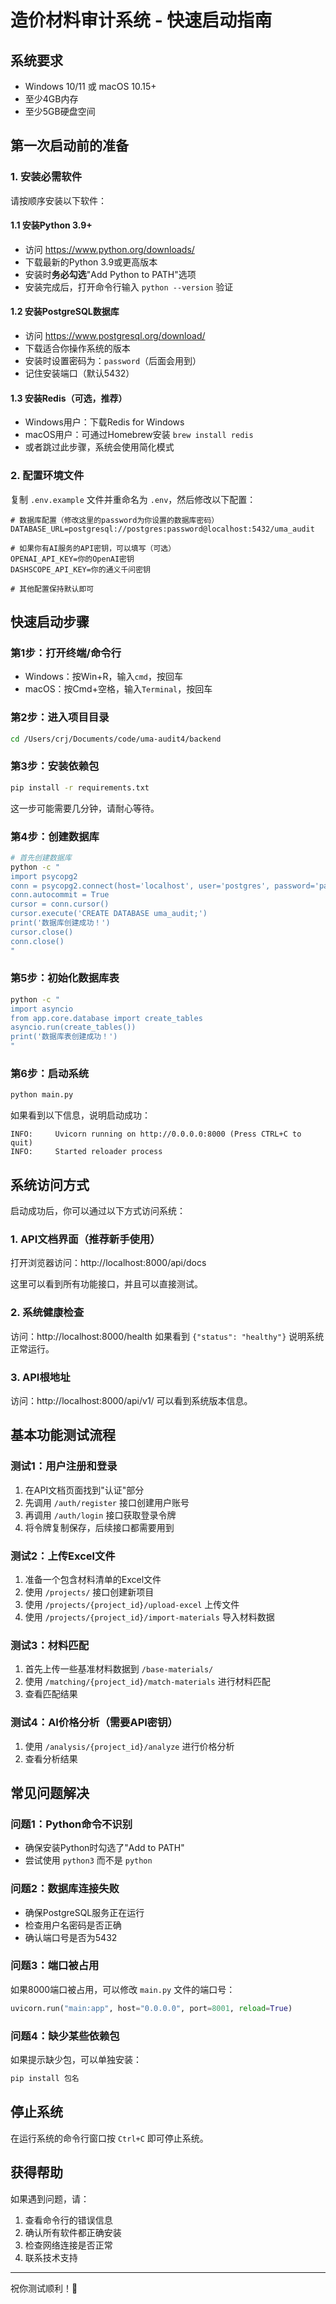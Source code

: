 # 造价材料审计系统 - 快速启动指南

## 系统要求
- Windows 10/11 或 macOS 10.15+ 
- 至少4GB内存
- 至少5GB硬盘空间

## 第一次启动前的准备

### 1. 安装必需软件
请按顺序安装以下软件：

#### 1.1 安装Python 3.9+
- 访问 https://www.python.org/downloads/
- 下载最新的Python 3.9或更高版本
- 安装时**务必勾选**"Add Python to PATH"选项
- 安装完成后，打开命令行输入 `python --version` 验证

#### 1.2 安装PostgreSQL数据库
- 访问 https://www.postgresql.org/download/
- 下载适合你操作系统的版本
- 安装时设置密码为：`password`（后面会用到）
- 记住安装端口（默认5432）

#### 1.3 安装Redis（可选，推荐）
- Windows用户：下载Redis for Windows
- macOS用户：可通过Homebrew安装 `brew install redis`
- 或者跳过此步骤，系统会使用简化模式

### 2. 配置环境文件
复制 `.env.example` 文件并重命名为 `.env`，然后修改以下配置：

```
# 数据库配置（修改这里的password为你设置的数据库密码）
DATABASE_URL=postgresql://postgres:password@localhost:5432/uma_audit

# 如果你有AI服务的API密钥，可以填写（可选）
OPENAI_API_KEY=你的OpenAI密钥
DASHSCOPE_API_KEY=你的通义千问密钥

# 其他配置保持默认即可
```

## 快速启动步骤

### 第1步：打开终端/命令行
- Windows：按Win+R，输入`cmd`，按回车
- macOS：按Cmd+空格，输入`Terminal`，按回车

### 第2步：进入项目目录
```bash
cd /Users/crj/Documents/code/uma-audit4/backend
```

### 第3步：安装依赖包
```bash
pip install -r requirements.txt
```
这一步可能需要几分钟，请耐心等待。

### 第4步：创建数据库
```bash
# 首先创建数据库
python -c "
import psycopg2
conn = psycopg2.connect(host='localhost', user='postgres', password='password', port=5432)
conn.autocommit = True
cursor = conn.cursor()
cursor.execute('CREATE DATABASE uma_audit;')
print('数据库创建成功！')
cursor.close()
conn.close()
"
```

### 第5步：初始化数据库表
```bash
python -c "
import asyncio
from app.core.database import create_tables
asyncio.run(create_tables())
print('数据库表创建成功！')
"
```

### 第6步：启动系统
```bash
python main.py
```

如果看到以下信息，说明启动成功：
```
INFO:     Uvicorn running on http://0.0.0.0:8000 (Press CTRL+C to quit)
INFO:     Started reloader process
```

## 系统访问方式

启动成功后，你可以通过以下方式访问系统：

### 1. API文档界面（推荐新手使用）
打开浏览器访问：http://localhost:8000/api/docs

这里可以看到所有功能接口，并且可以直接测试。

### 2. 系统健康检查
访问：http://localhost:8000/health
如果看到 `{"status": "healthy"}` 说明系统正常运行。

### 3. API根地址
访问：http://localhost:8000/api/v1/
可以看到系统版本信息。

## 基本功能测试流程

### 测试1：用户注册和登录
1. 在API文档页面找到"认证"部分
2. 先调用 `/auth/register` 接口创建用户账号
3. 再调用 `/auth/login` 接口获取登录令牌
4. 将令牌复制保存，后续接口都需要用到

### 测试2：上传Excel文件
1. 准备一个包含材料清单的Excel文件
2. 使用 `/projects/` 接口创建新项目
3. 使用 `/projects/{project_id}/upload-excel` 上传文件
4. 使用 `/projects/{project_id}/import-materials` 导入材料数据

### 测试3：材料匹配
1. 首先上传一些基准材料数据到 `/base-materials/`
2. 使用 `/matching/{project_id}/match-materials` 进行材料匹配
3. 查看匹配结果

### 测试4：AI价格分析（需要API密钥）
1. 使用 `/analysis/{project_id}/analyze` 进行价格分析
2. 查看分析结果

## 常见问题解决

### 问题1：Python命令不识别
- 确保安装Python时勾选了"Add to PATH"
- 尝试使用 `python3` 而不是 `python`

### 问题2：数据库连接失败
- 确保PostgreSQL服务正在运行
- 检查用户名密码是否正确
- 确认端口号是否为5432

### 问题3：端口被占用
如果8000端口被占用，可以修改 `main.py` 文件的端口号：
```python
uvicorn.run("main:app", host="0.0.0.0", port=8001, reload=True)
```

### 问题4：缺少某些依赖包
如果提示缺少包，可以单独安装：
```bash
pip install 包名
```

## 停止系统
在运行系统的命令行窗口按 `Ctrl+C` 即可停止系统。

## 获得帮助
如果遇到问题，请：
1. 查看命令行的错误信息
2. 确认所有软件都正确安装
3. 检查网络连接是否正常
4. 联系技术支持

---
祝你测试顺利！🎉